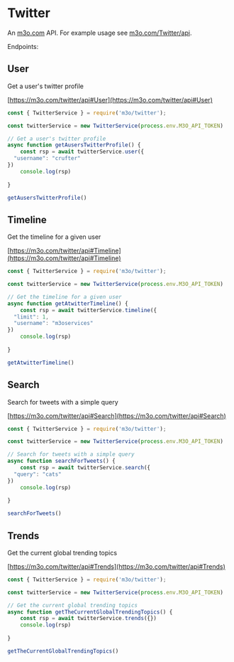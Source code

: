 # Twitter

An [m3o.com](https://m3o.com) API. For example usage see [m3o.com/Twitter/api](https://m3o.com/Twitter/api).

Endpoints:

## User

Get a user's twitter profile


[https://m3o.com/twitter/api#User](https://m3o.com/twitter/api#User)

```js
const { TwitterService } = require('m3o/twitter');

const twitterService = new TwitterService(process.env.M3O_API_TOKEN)

// Get a user's twitter profile
async function getAusersTwitterProfile() {
	const rsp = await twitterService.user({
  "username": "crufter"
})
	console.log(rsp)
	
}

getAusersTwitterProfile()
```
## Timeline

Get the timeline for a given user


[https://m3o.com/twitter/api#Timeline](https://m3o.com/twitter/api#Timeline)

```js
const { TwitterService } = require('m3o/twitter');

const twitterService = new TwitterService(process.env.M3O_API_TOKEN)

// Get the timeline for a given user
async function getAtwitterTimeline() {
	const rsp = await twitterService.timeline({
  "limit": 1,
  "username": "m3oservices"
})
	console.log(rsp)
	
}

getAtwitterTimeline()
```
## Search

Search for tweets with a simple query


[https://m3o.com/twitter/api#Search](https://m3o.com/twitter/api#Search)

```js
const { TwitterService } = require('m3o/twitter');

const twitterService = new TwitterService(process.env.M3O_API_TOKEN)

// Search for tweets with a simple query
async function searchForTweets() {
	const rsp = await twitterService.search({
  "query": "cats"
})
	console.log(rsp)
	
}

searchForTweets()
```
## Trends

Get the current global trending topics


[https://m3o.com/twitter/api#Trends](https://m3o.com/twitter/api#Trends)

```js
const { TwitterService } = require('m3o/twitter');

const twitterService = new TwitterService(process.env.M3O_API_TOKEN)

// Get the current global trending topics
async function getTheCurrentGlobalTrendingTopics() {
	const rsp = await twitterService.trends({})
	console.log(rsp)
	
}

getTheCurrentGlobalTrendingTopics()
```
